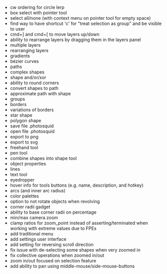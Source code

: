 - cw ordering for circle lerp
- box select with pointer tool
- select all/none (with context menu on pointer tool for empty space)
- find way to have shortcut 'c' for "treat selection as group" and be visible to user
- cmd+] and cmd+[ to move layers up/down
- ability to rearrange layers by dragging them in the layers panel
- multiple layers
- rearranging layers
- gradients
- bézier curves
- paths
- complex shapes
- shape and/or/xor
- ability to round corners
- convert shapes to path
- approximate path with shape
- groups
- borders
- variations of borders
- star shape
- polygon shape
- save file .photosquid
- open file .photosquid
- export to png
- export to svg
- freehand tool
- pen tool
- combine shapes into shape tool
- object properties
- lines 
- text tool
- eyedropper
- hover info for tools buttons (e.g. name, description, and hotkey)
- arcs (and inner arc radius)
- color palettes
- option to not rotate objects when revolving
- corner radii gadget
- ability to base corner radii on percentage
- min/max camera zoom
- clamp ratios for zoom_point instead of asserting/terminated when working with extreme values due to FPEs
- add traditional menu
- add settings user interface
- add setting for reversing scroll direction
- fix issue with de-selecting some shapes when very zoomed in
- fix collective operations when zoomed in/out
- zoom in/out focused on selection feature
- add ability to pan using middle-mouse/side-mouse-buttons
